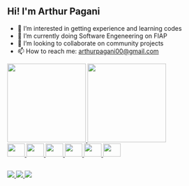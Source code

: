 ## Hi! I'm Arthur Pagani
- 👀 I’m interested in getting experience and learning codes
- 🌱 I’m currently doing Software Engeneering on FIAP
- 💞️ I’m looking to collaborate on community projects
- 📫 How to reach me: arthurpagani00@gmail.com

<div>
  <a href="https://github.com/acpagani">
  <img height="180em" src="https://github-readme-stats.vercel.app/api?username=acpagani&theme=tokyonight&show_icons=true&hide_border=true&count_private=true"> 
  <img height="180em" src="https://github-readme-streak-stats.herokuapp.com/?user=acpagani&theme=tokyonight&hide_border=true"> 
</div>

<div>
  <img align="center' alt="arthur_python" height="30" width="40" src="https://cdn.jsdelivr.net/gh/devicons/devicon@latest/icons/python/python-original.svg" />
  <img align="center' alt="arthur_python" height="30" width="40" src="https://cdn.jsdelivr.net/gh/devicons/devicon@latest/icons/javascript/javascript-original.svg" />
  <img align="center' alt="arthur_python" height="30" width="40" src="https://cdn.jsdelivr.net/gh/devicons/devicon@latest/icons/html5/html5-original.svg" />
  <img align="center' alt="arthur_python" height="30" width="40" src="https://cdn.jsdelivr.net/gh/devicons/devicon@latest/icons/css3/css3-original.svg" />
  <img align="center' alt="arthur_python" height="30" width="40" src="https://cdn.jsdelivr.net/gh/devicons/devicon@latest/icons/c/c-original.svg" />
  <img align="center' alt="arthur_python" height="30" width="40" src="https://cdn.jsdelivr.net/gh/devicons/devicon@latest/icons/csharp/csharp-original.svg" />   
</div>

##

<div>
  <a href="mailto:arthurpagani00@gmail.com">
    <img src="https://img.shields.io/badge/Gmail-D14836?style=for-the-badge&logo=gmail&logoColor=white">
  </a>
  <a href="https://www.instagram.com/arthurcotrick/">
    <img src="https://img.shields.io/badge/Instagram-E4405F?style=for-the-badge&logo=instagram&logoColor=white">
  </a>
  <a href="https://www.linkedin.com/in/arthur-pagani/">
    <img src="https://img.shields.io/badge/LinkedIn-0077B5?style=for-the-badge&logo=linkedin&logoColor=white">
  </a>
</div>
